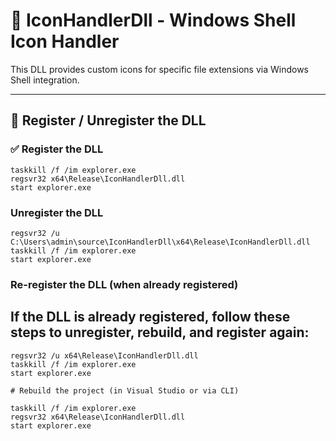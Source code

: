 # 🧩 IconHandlerDll - Windows Shell Icon Handler

This DLL provides custom icons for specific file extensions via Windows Shell integration.

---

## 🔧 Register / Unregister the DLL

### ✅ Register the DLL
```
taskkill /f /im explorer.exe
regsvr32 x64\Release\IconHandlerDll.dll
start explorer.exe
```

### Unregister the DLL
```
regsvr32 /u C:\Users\admin\source\IconHandlerDll\x64\Release\IconHandlerDll.dll
taskkill /f /im explorer.exe
start explorer.exe
```

### Re-register the DLL (when already registered)
## If the DLL is already registered, follow these steps to unregister, rebuild, and register again:
```
regsvr32 /u x64\Release\IconHandlerDll.dll
taskkill /f /im explorer.exe
start explorer.exe

# Rebuild the project (in Visual Studio or via CLI)

taskkill /f /im explorer.exe
regsvr32 x64\Release\IconHandlerDll.dll
start explorer.exe
```
